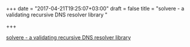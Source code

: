 +++
date = "2017-04-21T19:25:07+03:00"
draft = false
title = "solvere - a validating recursive DNS resolver library "

+++

<p><a href="https://github.com/rolandshoemaker/solvere">solvere - a validating recursive DNS resolver library </a></p>